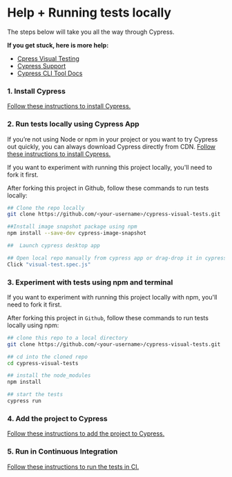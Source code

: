# Help + Running tests locally
The steps below will take you all the way through Cypress.

**If you get stuck, here is more help:**

* [Cpress Visual Testing](https://docs.cypress.io/guides/tooling/visual-testing.html)
* [Cypress Support](https://on.cypress.io/support)
* [Cypress CLI Tool Docs](https://github.com/cypress-io/cypress-cli)

### 1. Install Cypress

[Follow these instructions to install Cypress.](https://on.cypress.io/installing-cypress)


### 2. Run tests locally using Cypress App
If you’re not using Node or npm in your project or you want to try Cypress out quickly, you can always download Cypress directly from CDN.
[Follow these instructions to install Cypress.](https://docs.cypress.io/guides/getting-started/installing-cypress.html#Direct-download)

If you want to experiment with running this project locally, you'll need to fork it first.

After forking this project in Github, follow these commands to run tests locally:

```bash
## Clone the repo locally
git clone https://github.com/<your-username>/cypress-visual-tests.git

##Install image snapshot package using npm
npm install --save-dev cypress-image-snapshot

##  Launch cypress desktop app

## Open local repo manually from cypress app or drag-drop it in cypress app
Click "visual-test.spec.js"
```

### 3. Experiment with tests using npm and terminal

If you want to experiment with running this project locally with npm, you'll need to fork it first.

After forking this project in `Github`, follow these commands to run tests locally using npm:

```bash
## clone this repo to a local directory
git clone https://github.com/<your-username>/cypress-visual-tests.git

## cd into the cloned repo
cd cypress-visual-tests

## install the node_modules
npm install

## start the tests
cypress run
```

### 4. Add the project to Cypress

[Follow these instructions to add the project to Cypress.](https://on.cypress.io/writing-your-first-test)

### 5. Run in Continuous Integration

[Follow these instructions to run the tests in CI.](https://on.cypress.io/continuous-integration)
